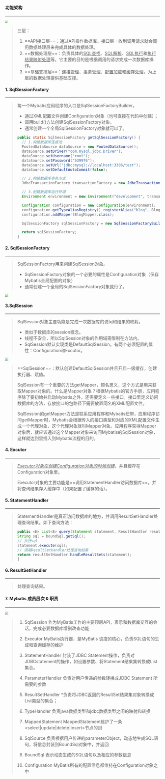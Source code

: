 #### 功能架构

---

<img src="https://tva1.sinaimg.cn/large/0081Kckwgy1gm16y770wej314y0u0tcd.jpg" style="zoom:50%">

>三层：
>
>1. ==API接口层==：通过API操作数据库。接口层一收到调用请求就会调用数据处理层来完成具体的数据处理。
>2. ==数据处理层==：负责具体的<u>SQL查找</u>、<u>SQL解析</u>、<u>SQL执行</u>和<u>执行结果映射处理</u>等。它主要的目的是根据调用的请求完成一次数据库操作。
>3. ==基础支撑层==：<u>连接管理</u>、<u>事务管理</u>、<u>配置加载</u>和<u>缓存处理</u>，为上层的数据处理提供基础支撑。



#### 1. SqlSessionFactory

---

>每一个Mybatis应用程序的入口是SqlSessionFactoryBuilder。
>
>- 通过XML配置文件创建Configuration对象（也可直接在代码中创建）；
>- 调用build()方法创建SqlSessionFactory对象。
>- 通常创建一个全局SqlSessionFactory对象就可以了。
>
>```java
>public static SqlSessionFactory getSqlSessionFactory() {
>   // 1.构建数据库连接池
>   PooledDataSource dataSource = new PooledDataSource();
>   dataSource.setDriver("com.mysql.jdbc.Driver");
>   dataSource.setUsername("root");
>   dataSource.setPassword("539976");
>   dataSource.setUrl("jdbc:mysql://localhost:3306/test");
>   dataSource.setDefaultAutoCommit(false);
>
>   // 2.构建数据库事务方式
>   JdbcTransactionFactory transactionFactory = new JdbcTransactionFactory();
>
>   // 3.创建数据库运行环境
>   Environment environment = new Environment("development", transactionFactory, dataSource);
>
>   Configuration configuration = new Configuration(environment);
>   configuration.getTypeAliasRegistry().registerAlias("blog", Blog.class);
>   configuration.addMapper(BlogMapper.class);
>
>   SqlSessionFactory sqlSessionFactory = new SqlSessionFactoryBuilder().build(configuration);
>
>   return sqlSessionFactory;
>}
>```



#### 2. SqlSessionFactory

---

>SqlSessionFactory用来创建SqlSession对象。
>
>- SqlSessionFactory对象的一个必要的属性是Configuration对象（保存Mybatis全局配置的对象）
>- 通常创建一个全局的SqlSessionFactory对象就行了。

<img src="https://tva1.sinaimg.cn/large/0081Kckwgy1gm19erefi9j30qe02w0sr.jpg" style="zoom:60%">



#### 3.SqlSession

---

>SqlSession对象主要功能是完成一次数据库的访问和结果的映射。
>
>- 类似于数据库的session概念。
>- 线程不安全，所以SqlSession对象的作用域需限制在方法内。
>- SqlSession默认实现类是DefaultSqlSession，有两个必须配置的属性：Configuration和Excutor。

<img src="https://tva1.sinaimg.cn/large/0081Kckwgy1gm19k29g2hj30kc080dg3.jpg" style="zoom:60%">

>==SqlSession==：默认创建DefaultSqlSession并且开启一级缓存，创建执行器、赋值。
>
>SqlSession有一个重要的方法getMapper，顾名思义，这个方式是用来获取Mapper对象的。什么是Mapper对象？根据Mybatis的官方手册，应用程序除了要初始并启动Mybatis之外，还需要定义一些接口，接口里定义访问数据库的方法，存放接口的包路径下需要放置同名的XML配置文件。
>
>SqlSession的getMapper方法是联系应用程序和Mybatis纽带，应用程序访问getMapper时，Mybatis会根据传入的接口类型和对应的XML配置文件生成一个代理对象，这个代理对象就叫Mapper对象。应用程序获得Mapper对象后，就应该通过这个Mapper对象来访问Mybatis的SqlSession对象，这样就达到里插入到Mybatis流程的目的。



#### 4. Excutor

---

>*<u>Executor对象在创建Configuration对象的时候创建</u>*，并且缓存在Configuration对象里。
>
>Executor对象的主要功能是==调用StatementHandler访问数据库==，并将查询结果存入缓存中（如果配置了缓存的话）。



#### 5. StatementHandler

---

>StatementHandler是真正访问数据库的地方，并调用ResultSetHandler处理查询结果。如下查询方法：
>
>```java
>public <E> List<E> query(Statement statement, ResultHandler resultHandler) throws SQLException {
>String sql = boundSql.getSql();
>// 执行sql
>statement.execute(sql);
>// 调用ResultSetHandler处理查询结果
>return resultSetHandler.handleResultSets(statement);
>}
>```



#### 6. ResultSetHandler

---

>处理查询结果。



#### 7. Mybatis 成员层次 & 职责

---

<img src="https://tva1.sinaimg.cn/large/0081Kckwgy1gm1adk10w1j30tk10utbb.jpg" style="zoom:60%">

>1. SqlSession 作为MyBatis工作的主要顶层API，表示和数据库交互的会话，完成必要数据库增删改查功能
>
>2. Executor MyBatis执行器，是MyBatis 调度的核心，负责SQL语句的生成和查询缓存的维护
>
>3. StatementHandler 封装了JDBC Statement操作，负责对JDBCstatement的操作，如设置参数、将Statement结果集转换成List集合。
>
>4. ParameterHandler 负责对用户传递的参数转换成JDBC Statement 所需要的参数
>
>5. ResultSetHandler *负责将JDBC返回的ResultSet结果集对象转换成List类型的集合；
>
>6. TypeHandler 负责java数据类型和jdbc数据类型之间的映射和转换
>
>7. MappedStatement MappedStatement维护了一条<select|update|delete|insert>节点的封
>
>8. SqlSource 负责根据用户传递的parameterObject，动态地生成SQL语句，将信息封装到BoundSql对象中，并返回
>
>9. BoundSql 表示动态生成的SQL语句以及相应的参数信息
>
>10. Configuration MyBatis所有的配置信息都维持在Configuration对象之中


